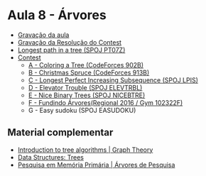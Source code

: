 # Aula 8 - Árvores

- [Gravação da aula](https://youtu.be/6dmAc_fBdlM)
- [Gravação da Resolução do Contest](https://youtu.be/EJNhMDXqMvg)
- [Longest path in a tree (SPOJ PT07Z)](./Códigos/PT07Z_diameter.cpp)
- [Contest](https://vjudge.net/contest/440811)
    - [A - Coloring a Tree (CodeForces 902B)](./Códigos/902B_coloring.cpp)
    - [B - Christmas Spruce (CodeForces 913B)](./Códigos/913B_christmas.cpp)
    - [C - Longest Perfect Increasing Subsequence (SPOJ LPIS)](./Códigos/LPIS.cpp)
    - [D - Elevator Trouble (SPOJ ELEVTRBL)](./Códigos/ELEVTRBL.cpp)
    - [E - Nice Binary Trees (SPOJ NICEBTRE)](./Códigos/NICEBTRE.cpp)
    - [F - Fundindo Árvores(Regional 2016 / Gym 102322F)](./Códigos/102322F_fundindo.cpp)
    - G - Easy sudoku (SPOJ EASUDOKU)

<h2>Material complementar</h2>

- [Introduction to tree algorithms | Graph Theory](https://www.youtube.com/watch?v=1XC3p2zBK34)
- [Data Structures: Trees](https://www.youtube.com/watch?v=oSWTXtMglKE)
- [Pesquisa em Memória Primária | Árvores de Pesquisa](www2.dcc.ufmg.br/livros/algoritmos-java/cap5/transp/completo1/cap5.pdf)

